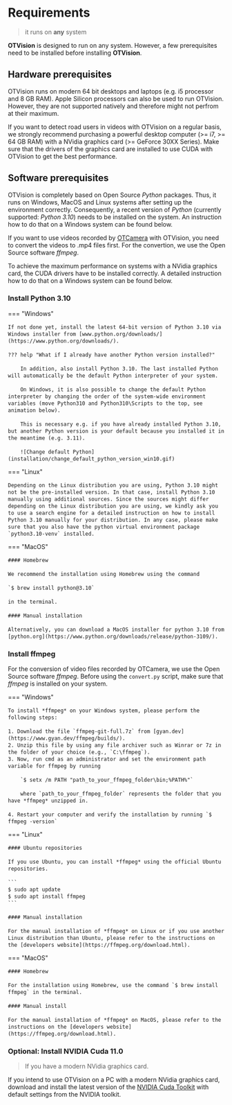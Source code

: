 # Requirements

> it runs on **any** system

**OTVision** is designed to run on any system. However, a few prerequisites need to be installed before installing **OTVision**.

## Hardware prerequisites

OTVision runs on modern 64 bit desktops and laptops (e.g. i5 processor and 8 GB RAM). Apple Silicon processors can also be used to run OTVision. However, they are not supported natively and therefore might not perfrom at their maximum.

If you want to detect road users in videos with OTVision on a regular basis, we strongly recommend purchasing a powerful desktop computer (>= i7, >= 64 GB RAM) with a NVidia graphics card (>= GeForce 30XX Series). Make sure that the drivers of the graphics card are installed to use CUDA with OTVision to get the best performance.

## Software prerequisites

OTVision is completely based on Open Source *Python* packages. Thus, it runs on Windows, MacOS and Linux systems after setting up the environment correctly. Consequently, a recent version of *Python* (currently supported: *Python 3.10*) needs to be installed on the system. An instruction how to do that on a Windows system can be found below.

If you want to use videos recorded by [OTCamera](/OTCamera) with OTVision, you need to convert the videos to .mp4 files first. For the convertion, we use the Open Source software *ffmpeg*.

To achieve the maximum performance on systems with a NVidia graphics card, the CUDA drivers have to be installed correctly. A detailed instruction how to do that on a Windows system can be found below.

### Install Python 3.10

=== "Windows"

    If not done yet, install the latest 64-bit version of Python 3.10 via Windows installer from [www.python.org/downloads/](https://www.python.org/downloads/).

    ??? help "What if I already have another Python version installed?"

        In addition, also install Python 3.10. The last installed Python will automatically be the default Python interpreter of your system.

        On Windows, it is also possible to change the default Python interpreter by changing the order of the system-wide environment variables (move Python310 and Python310\Scripts to the top, see animation below).

        This is necessary e.g. if you have already installed Python 3.10, but another Python version is your default because you installed it in the meantime (e.g. 3.11).

        ![Change default Python](installation/change_default_python_version_win10.gif)

=== "Linux"

    Depending on the Linux distribution you are using, Python 3.10 might not be the pre-installed version. In that case, install Python 3.10 manually using additional sources. Since the sources might differ depending on the Linux distribution you are using, we kindly ask you to use a search engine for a detailed instruction on how to install Python 3.10 manually for your distribution. In any case, please make sure that you also have the python virtual environment package `python3.10-venv` installed.

=== "MacOS"

    #### Homebrew

    We recommend the installation using Homebrew using the command 
    
    `$ brew install python@3.10` 
    
    in the terminal.

    #### Manual installation

    Alternatively, you can download a MacOS installer for python 3.10 from [python.org](https://www.python.org/downloads/release/python-3109/).

### Install ffmpeg

For the conversion of video files recorded by OTCamera, we use the Open Source software *ffmpeg*. Before using the `convert.py` script, make sure that *ffmpeg* is installed on your system.

=== "Windows"

    To install *ffmpeg* on your Windows system, please perform the following steps:
    
    1. Download the file `ffmpeg-git-full.7z` from [gyan.dev](https://www.gyan.dev/ffmpeg/builds/).  
    2. Unzip this file by using any file archiver such as Winrar or 7z in the folder of your choice (e.g., `C:\ffmpeg`).
    3. Now, run cmd as an administrator and set the environment path variable for ffmpeg by running 
    
        `$ setx /m PATH "path_to_your_ffmpeg_folder\bin;%PATH%"`
        
        where `path_to_your_ffmpeg_folder` represents the folder that you have *ffmpeg* unzipped in.
    
    4. Restart your computer and verify the installation by running `$ ffmpeg -version`

=== "Linux"

    #### Ubuntu repositories

    If you use Ubuntu, you can install *ffmpeg* using the official Ubuntu repositories.

    ```
    $ sudo apt update
    $ sudo apt install ffmpeg
    ``` 

    #### Manual installation

    For the manual installation of *ffmpeg* on Linux or if you use another Linux distribution than Ubuntu, please refer to the instructions on the [developers website](https://ffmpeg.org/download.html).

=== "MacOS"

    #### Homebrew

    For the installation using Homebrew, use the command `$ brew install ffmpeg` in the terminal.

    #### Manual install

    For the manual installation of *ffmpeg* on MacOS, please refer to the instructions on the [developers website](https://ffmpeg.org/download.html).

### Optional: Install NVIDIA Cuda 11.0

> If you have a modern NVidia graphics card.

If you intend to use OTVision on a PC with a modern NVidia graphics card, download and install the latest version of the [NVIDIA Cuda Toolkit](https://developer.nvidia.com/cuda-downloads) with default settings from the NVIDIA toolkit.
